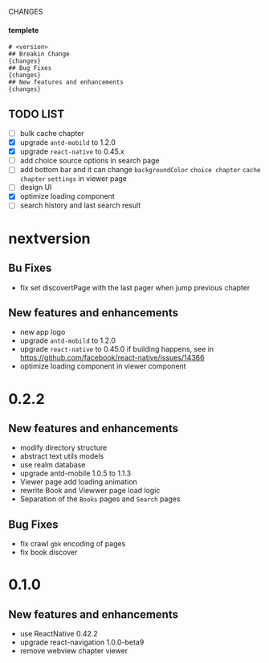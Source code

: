 CHANGES

#### templete
```
# <version>
## Breakin Change
{changes}
## Bug Fixes
{changes}
## New features and enhancements
{changes}
```

## TODO LIST
- [ ] bulk cache chapter
- [x] upgrade `antd-mobild` to 1.2.0
- [x] upgrade `react-native` to 0.45.x
- [ ] add choice source options in search page
- [ ] add bottom bar and it can change `backgroundColor` `choice chapter` `cache chapter` `settings` in viewer page
- [ ] design UI
- [x] optimize loading component
- [ ] search history and last search result

# nextversion
## Bu Fixes
- fix set discovertPage with the last pager when jump previous chapter
## New features and enhancements
- new app logo
- upgrade `antd-mobild` to 1.2.0
- upgrade `react-native` to 0.45.0
  if building happens, see in https://github.com/facebook/react-native/issues/14366
- optimize loading component in viewer component

# 0.2.2
## New features and enhancements
- modify directory structure
- abstract text utils models
- use realm database
- upgrade antd-mobile 1.0.5 to 1.1.3
- Viewer page add loading animation
- rewrite Book and Viewwer page load logic
- Separation of the `Books` pages and `Search` pages

## Bug Fixes
- fix crawl `gbk` encoding of pages
- fix book discover

# 0.1.0
## New features and enhancements
- use ReactNative 0.42.2
- upgrade react-navigation 1.0.0-beta9
- remove webview chapter viewer
